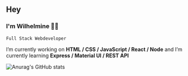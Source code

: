 ## Hey
### I'm Wilhelmine 👩‍💻
`Full Stack Webdeveloper`

 I’m currently working on **HTML / CSS / JavaScript / React / Node** and I’m currently learning **Express / Material UI / REST API**

![Anurag's GitHub stats](https://github-readme-stats.vercel.app/api?username=wilhelmine-erber&theme=bear&show_icons=true)
